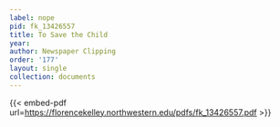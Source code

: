 ```yaml
---
label: nope
pid: fk_13426557
title: To Save the Child
year:
author: Newspaper Clipping
order: '177'
layout: single
collection: documents
---
```



{{< embed-pdf url=https://florencekelley.northwestern.edu/pdfs/fk_13426557.pdf >}}